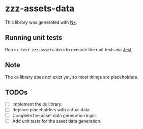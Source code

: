 # zzz-assets-data

This library was generated with [Nx](https://nx.dev).

## Running unit tests

Run `nx test zzz-assets-data` to execute the unit tests via [Jest](https://jestjs.io).

## Note

The `dm` library does not exist yet, so most things are placeholders.

## TODOs

- [ ] Implement the `dm` library.
- [ ] Replace placeholders with actual data.
- [ ] Complete the asset data generation logic.
- [ ] Add unit tests for the asset data generation.
